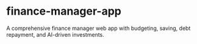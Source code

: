 # finance-manager-app
A comprehensive finance manager web app with budgeting, saving, debt repayment, and AI-driven investments.

